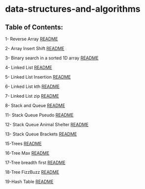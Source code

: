 # data-structures-and-algorithms

## Table of Contents:

1- Reverse Array [README](https://github.com/ammarAltarawneh/data-structures-and-algorithms/blob/main/Array_Reverse/README.md)

2- Array Insert Shift [README](https://github.com/ammarAltarawneh/data-structures-and-algorithms/blob/main/Array_Insert_Shift/README.md)

3- Binary search in a sorted 1D array [README](https://github.com/ammarAltarawneh/data-structures-and-algorithms/blob/main/Binary%20search%20in%20a%20sorted%201D%20array/README.md)

4- Linked List [README](https://github.com/ammarAltarawneh/data-structures-and-algorithms/blob/main/Linked_List/README.md)

5- Linked List Insertion [README](https://github.com/ammarAltarawneh/data-structures-and-algorithms/blob/main/LinkedListInsertion/README.md)

6- Linked List kth [README](https://github.com/ammarAltarawneh/data-structures-and-algorithms/blob/main/linked-list-kth/README.md)

7- Linked List zip [README](https://github.com/ammarAltarawneh/data-structures-and-algorithms/blob/main/LinkedList-zip/README.md)

8- Stack and Queue [README](https://github.com/ammarAltarawneh/data-structures-and-algorithms/blob/main/stack-and-queue/README.md)

11- Stack Queue Pseudo [README](https://github.com/ammarAltarawneh/data-structures-and-algorithms/tree/main/Stack-Queue-Pseudo)

12- Stack Queue Animal Shelter [README](https://github.com/ammarAltarawneh/data-structures-and-algorithms/blob/main/stack-queue-animal-shelter/README.md)

13- Stack Queue Brackets [README](https://github.com/ammarAltarawneh/data-structures-and-algorithms/blob/main/stack-queue-brackets/README.md)

15-Trees [README](https://github.com/ammarAltarawneh/data-structures-and-algorithms/blob/main/Trees/README.md)

16-Tree Max [README](https://github.com/ammarAltarawneh/data-structures-and-algorithms/blob/main/tree-max/README.md)

17-Tree breadth first [README](https://github.com/ammarAltarawneh/data-structures-and-algorithms/blob/main/tree-breadth-first/README.md)

18-Tree FizzBuzz [README](https://github.com/ammarAltarawneh/data-structures-and-algorithms/blob/main/tree-fizz-buzz/README.md)

19-Hash Table [README]()